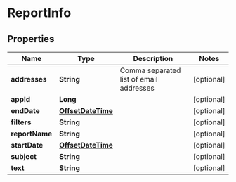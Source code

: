 
# ReportInfo

## Properties
Name | Type | Description | Notes
------------ | ------------- | ------------- | -------------
**addresses** | **String** | Comma separated list of email addresses |  [optional]
**appId** | **Long** |  |  [optional]
**endDate** | [**OffsetDateTime**](OffsetDateTime.md) |  |  [optional]
**filters** | **String** |  |  [optional]
**reportName** | **String** |  |  [optional]
**startDate** | [**OffsetDateTime**](OffsetDateTime.md) |  |  [optional]
**subject** | **String** |  |  [optional]
**text** | **String** |  |  [optional]



